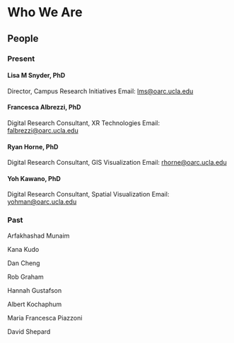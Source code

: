 # Who We Are


## People
### Present

#### Lisa M Snyder, PhD
Director, Campus Research Initiatives
Email: lms@oarc.ucla.edu


#### Francesca Albrezzi, PhD
Digital Research Consultant, XR Technologies
Email: falbrezzi@oarc.ucla.edu


#### Ryan Horne, PhD
Digital Research Consultant, GIS Visualization
Email: rhorne@oarc.ucla.edu

#### Yoh Kawano, PhD
Digital Research Consultant, Spatial Visualization
Email: yohman@oarc.ucla.edu


### Past

Arfakhashad Munaim

Kana Kudo

Dan Cheng

Rob Graham

Hannah Gustafson

Albert Kochaphum

Maria Francesca Piazzoni

David Shepard